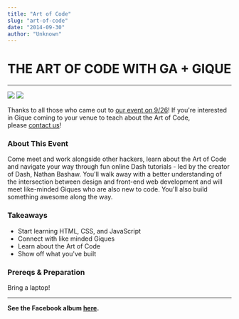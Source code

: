 ```yaml
---
title: "Art of Code"
slug: "art-of-code"
date: "2014-09-30"
author: "Unknown"
---
```


# THE ART OF CODE WITH GA + GIQUE

* * *

[![](https://images.squarespace-cdn.com/content/v1/525f99bee4b09c141b6f8b0c/1411053830389-NLZ3L8G4RF3MW0Y2E9DT/image-asset.jpeg?format=original)](https://generalassemb.ly/education/dash-hack-night-learn-the-art-of-code-with-ga-gique/boston/8012) [![](https://images.squarespace-cdn.com/content/v1/525f99bee4b09c141b6f8b0c/1411052695264-RBPE8VA4SSZ9563YI2GN/image-asset.png?format=original)](https://generalassemb.ly/education/dash-hack-night-learn-the-art-of-code-with-ga-gique/boston/8012)

Thanks to all those who came out to [our event on 9/26](https://generalassemb.ly/education/dash-hack-night-learn-the-art-of-code-with-ga-gique)! If you're interested in Gique coming to your venue to teach about the Art of Code, please [contact us](mailto:contact@gique.me)!

### About This Event

Come meet and work alongside other hackers, learn about the Art of Code and navigate your way through fun online Dash tutorials - led by the creator of Dash, Nathan Bashaw. You'll walk away with a better understanding of the intersection between design and front-end web development and will meet like-minded Giques who are also new to code. You'll also build something awesome along the way.

### Takeaways

-   Start learning HTML, CSS, and JavaScript
-   Connect with like minded Giques
-   Learn about the Art of Code
-   Show off what you've built

### Prereqs & Preparation

Bring a laptop!

* * *

**See the Facebook album [here](https://www.facebook.com/media/set/?set=a.548071018657803.1073741834.389326787865561&type=1).**